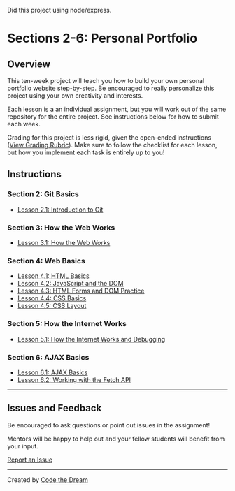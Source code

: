 Did this project using node/express.

# Sections 2-6: Personal Portfolio

## Overview

This ten-week project will teach you how to build your own personal portfolio website step-by-step. Be encouraged to really personalize this project using your own creativity and interests.

Each lesson is a an individual assignment, but you will work out of the same repository for the entire project. See instructions below for how to submit each week.

Grading for this project is less rigid, given the open-ended instructions ([View Grading Rubric](instructions/rubric.md)). Make sure to follow the checklist for each lesson, but how you implement each task is entirely up to you!

## Instructions

### **Section 2:** Git Basics

- [Lesson 2.1: Introduction to Git](instructions/section-2/lesson-2-1.md)

### **Section 3:** How the Web Works

- [Lesson 3.1: How the Web Works](instructions/section-3/lesson-3-1.md)

### **Section 4:** Web Basics

- [Lesson 4.1: HTML Basics](instructions/section-4/lesson-4-1.md)
- [Lesson 4.2: JavaScript and the DOM](instructions/section-4/lesson-4-2.md)
- [Lesson 4.3: HTML Forms and DOM Practice](instructions/section-4/lesson-4-3.md)
- [Lesson 4.4: CSS Basics](instructions/section-4/lesson-4-4.md)
- [Lesson 4.5: CSS Layout](instructions/section-4/lesson-4-5.md)

### **Section 5:** How the Internet Works

- [Lesson 5.1: How the Internet Works and Debugging](https://github.com/Code-the-Dream-School/intro-to-programming-section-5/blob/main/README.md)

### **Section 6:** AJAX Basics

- [Lesson 6.1: AJAX Basics](instructions/section-6/lesson-6-1.md)
- [Lesson 6.2: Working with the Fetch API](instructions/section-6/lesson-6-2.md)

---

## Issues and Feedback

Be encouraged to ask questions or point out issues in the assignment!

Mentors will be happy to help out and your fellow students will benefit from your input.

[Report an Issue](https://github.com/Code-the-Dream-School/intro-to-programming/issues)

---

Created by [Code the Dream](https://www.codethedream.org)